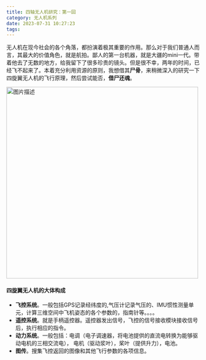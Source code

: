 ```yaml
---
title: 四轴无人机研究：第一回
category: 无人机系列
date: 2023-07-31 10:27:23
tags:
---
```


无人机在现今社会的各个角落，都扮演着极其重要的作用。那么对于我们普通人而言，其最大的价值角色，就是航拍。鄙人的第一台机器，就是大疆的mini一代。带着他去了无数的地方，给我留下了很多珍贵的镜头。但是很不幸，两年的时间，已经飞不起来了。本着充分利用资源的原则，我想借其**尸骨**，来稍微深入的研究一下四旋翼无人机的飞行原理，然后尝试能否，**借尸还魂**。

<img src="/img/air.png" alt="图片描述" width="500">


#### 四旋翼无人机的大体构成
- **飞控系统**。一般包括GPS记录经纬度的,气压计记录气压的、IMU惯性测量单元，计算三维空间中飞机姿态的各个参数的，指南针等。。。。
- **遥控系统**。就是手柄遥控器。遥控器发出信号，飞控的信号接收模块接收信号后，执行相应的指令。
- **动力系统**。一般包括：电调（电子调速器，将电池提供的直流电转换为能够驱动电机的三相交流电）， 电机（驱动浆叶），桨叶（提供升力），电池。
- **图传**。搜集飞控返回的图像和其他飞行参数的各项信息。